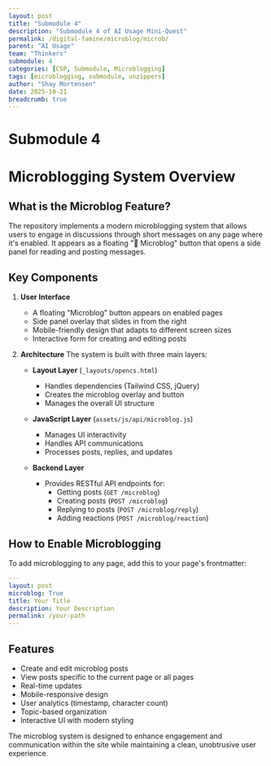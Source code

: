 ```yaml
---
layout: post
title: "Submodule 4"
description: "Submodule 4 of AI Usage Mini-Quest"
permalink: /digital-famine/microblog/microb/
parent: "AI Usage"
team: "Thinkers"
submodule: 4
categories: [CSP, Submodule, Microblogging]
tags: [microblogging, submodule, unzippers]
author: "Shay Mortensen"
date: 2025-10-21
breadcrumb: true
---
```


# Submodule 4

# Microblogging System Overview

## What is the Microblog Feature?
The repository implements a modern microblogging system that allows users to engage in discussions through short messages on any page where it's enabled. It appears as a floating "💬 Microblog" button that opens a side panel for reading and posting messages.

## Key Components

1. **User Interface**
   - A floating "Microblog" button appears on enabled pages
   - Side panel overlay that slides in from the right
   - Mobile-friendly design that adapts to different screen sizes
   - Interactive form for creating and editing posts

2. **Architecture**
   The system is built with three main layers:

   - **Layout Layer** (`_layouts/opencs.html`)
     - Handles dependencies (Tailwind CSS, jQuery)
     - Creates the microblog overlay and button
     - Manages the overall UI structure

   - **JavaScript Layer** (`assets/js/api/microblog.js`)
     - Manages UI interactivity
     - Handles API communications
     - Processes posts, replies, and updates

   - **Backend Layer**
     - Provides RESTful API endpoints for:
       - Getting posts (`GET /microblog`)
       - Creating posts (`POST /microblog`)
       - Replying to posts (`POST /microblog/reply`)
       - Adding reactions (`POST /microblog/reaction`)

## How to Enable Microblogging

To add microblogging to any page, add this to your page's frontmatter:

```yaml
---
layout: post
microblog: True
title: Your Title
description: Your Description
permalink: /your-path
---
```

## Features
- Create and edit microblog posts
- View posts specific to the current page or all pages
- Real-time updates
- Mobile-responsive design
- User analytics (timestamp, character count)
- Topic-based organization
- Interactive UI with modern styling

The microblog system is designed to enhance engagement and communication within the site while maintaining a clean, unobtrusive user experience.
